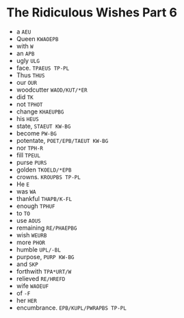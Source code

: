 # The Ridiculous Wishes Part 6

* a `AEU`
* Queen `KWAOEPB`
* with `W`
* an `APB`
* ugly `ULG`
* face. `TPAEUS TP-PL`
* Thus `THUS`
* our `OUR`
* woodcutter `WAOD/KUT/*ER`
* did `TK`
* not `TPHOT`
* change `KHAEUPBG`
* his `HEUS`
* state, `STAEUT KW-BG`
* become `PW-BG`
* potentate, `POET/EPB/TAEUT KW-BG`
* nor `TPH-R`
* fill `TPEUL`
* purse `PURS`
* golden `TKOELD/*EPB`
* crowns. `KROUPBS TP-PL`
* He `E`
* was `WA`
* thankful `THAPB/K-FL`
* enough `TPHUF`
* to `TO`
* use `AOUS`
* remaining `RE/PHAEPBG`
* wish `WEURB`
* more `PHOR`
* humble `UPL/-BL`
* purpose, `PURP KW-BG`
* and `SKP`
* forthwith `TPA*URT/W`
* relieved `RE/HREFD`
* wife `WAOEUF`
* of `-F`
* her `HER`
* encumbrance. `EPB/KUPL/PWRAPBS TP-PL`
